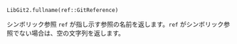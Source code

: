 ```
LibGit2.fullname(ref::GitReference)
```

シンボリック参照 `ref` が指し示す参照の名前を返します。`ref` がシンボリック参照でない場合は、空の文字列を返します。
